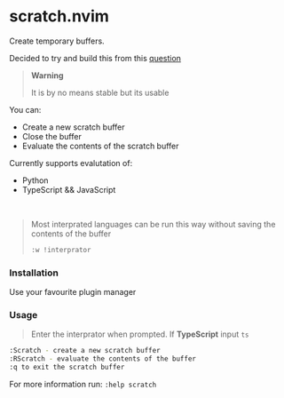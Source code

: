 # scratch.nvim

Create temporary buffers.

Decided to try and build this from this [question](https://vi.stackexchange.com/questions/11310/what-is-a-scratch-window)

> **Warning**
> 
> It is by no means stable but its usable

You can:
- Create a new scratch buffer
- Close the buffer
- Evaluate the contents of the scratch buffer

Currently supports evalutation of:
- Python
- TypeScript && JavaScript

<br/>

> Most interprated languages can be run this way without saving the contents of the buffer
>
> ```bash
> :w !interprator
> ```

### Installation
Use your favourite plugin manager


### Usage

> Enter the interprator when prompted.
> If **TypeScript** input `ts`

```bash
:Scratch - create a new scratch buffer
:RScratch - evaluate the contents of the buffer
:q to exit the scratch buffer
```

For more information run: `:help scratch`
